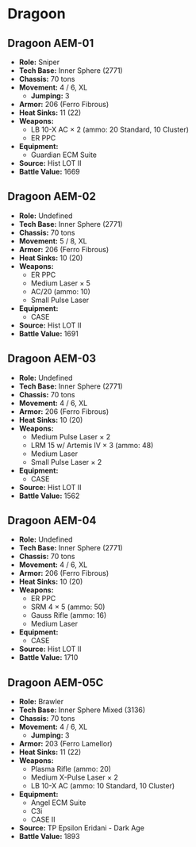 # Dragoon
## Dragoon AEM-01
- **Role:** Sniper
- **Tech Base:** Inner Sphere (2771)
- **Chassis:** 70 tons
- **Movement:** 4 / 6, XL
  - **Jumping:** 3
- **Armor:** 206 (Ferro Fibrous)
- **Heat Sinks:** 11 (22)
- **Weapons:**
  - LB 10-X AC × 2 (ammo: 20 Standard, 10 Cluster)
  - ER PPC
- **Equipment:**
  - Guardian ECM Suite
- **Source:** Hist LOT II
- **Battle Value:** 1669

## Dragoon AEM-02
- **Role:** Undefined
- **Tech Base:** Inner Sphere (2771)
- **Chassis:** 70 tons
- **Movement:** 5 / 8, XL
- **Armor:** 206 (Ferro Fibrous)
- **Heat Sinks:** 10 (20)
- **Weapons:**
  - ER PPC
  - Medium Laser × 5
  - AC/20 (ammo: 10)
  - Small Pulse Laser
- **Equipment:**
  - CASE
- **Source:** Hist LOT II
- **Battle Value:** 1691

## Dragoon AEM-03
- **Role:** Undefined
- **Tech Base:** Inner Sphere (2771)
- **Chassis:** 70 tons
- **Movement:** 4 / 6, XL
- **Armor:** 206 (Ferro Fibrous)
- **Heat Sinks:** 10 (20)
- **Weapons:**
  - Medium Pulse Laser × 2
  - LRM 15 w/ Artemis IV × 3 (ammo: 48)
  - Medium Laser
  - Small Pulse Laser × 2
- **Equipment:**
  - CASE
- **Source:** Hist LOT II
- **Battle Value:** 1562

## Dragoon AEM-04
- **Role:** Undefined
- **Tech Base:** Inner Sphere (2771)
- **Chassis:** 70 tons
- **Movement:** 4 / 6, XL
- **Armor:** 206 (Ferro Fibrous)
- **Heat Sinks:** 10 (20)
- **Weapons:**
  - ER PPC
  - SRM 4 × 5 (ammo: 50)
  - Gauss Rifle (ammo: 16)
  - Medium Laser
- **Equipment:**
  - CASE
- **Source:** Hist LOT II
- **Battle Value:** 1710

## Dragoon AEM-05C
- **Role:** Brawler
- **Tech Base:** Inner Sphere Mixed (3136)
- **Chassis:** 70 tons
- **Movement:** 4 / 6, XL
  - **Jumping:** 3
- **Armor:** 203 (Ferro Lamellor)
- **Heat Sinks:** 11 (22)
- **Weapons:**
  - Plasma Rifle (ammo: 20)
  - Medium X-Pulse Laser × 2
  - LB 10-X AC (ammo: 10 Standard, 10 Cluster)
- **Equipment:**
  - Angel ECM Suite
  - C3i
  - CASE II
- **Source:** TP Epsilon Eridani - Dark Age
- **Battle Value:** 1893

